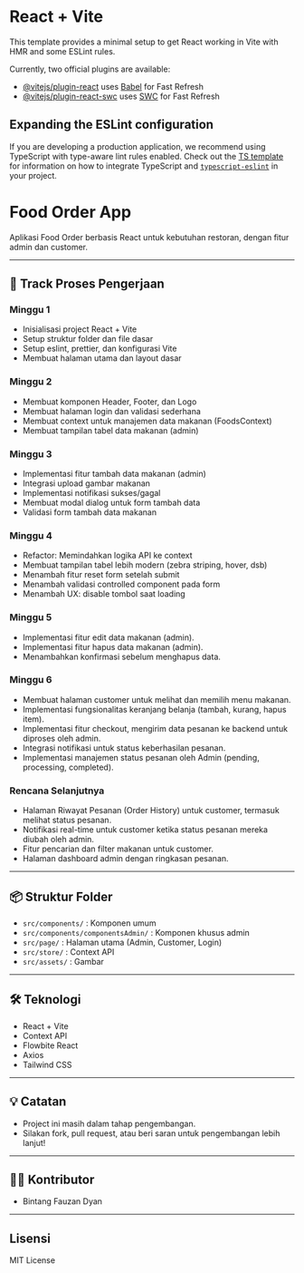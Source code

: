 # React + Vite

This template provides a minimal setup to get React working in Vite with HMR and some ESLint rules.

Currently, two official plugins are available:

- [@vitejs/plugin-react](https://github.com/vitejs/vite-plugin-react/blob/main/packages/plugin-react) uses [Babel](https://babeljs.io/) for Fast Refresh
- [@vitejs/plugin-react-swc](https://github.com/vitejs/vite-plugin-react/blob/main/packages/plugin-react-swc) uses [SWC](https://swc.rs/) for Fast Refresh

## Expanding the ESLint configuration

If you are developing a production application, we recommend using TypeScript with type-aware lint rules enabled. Check out the [TS template](https://github.com/vitejs/vite/tree/main/packages/create-vite/template-react-ts) for information on how to integrate TypeScript and [`typescript-eslint`](https://typescript-eslint.io) in your project.

# Food Order App

Aplikasi Food Order berbasis React untuk kebutuhan restoran, dengan fitur admin dan customer.

---

## 🚀 Track Proses Pengerjaan

### Minggu 1
- Inisialisasi project React + Vite
- Setup struktur folder dan file dasar
- Setup eslint, prettier, dan konfigurasi Vite
- Membuat halaman utama dan layout dasar

### Minggu 2
- Membuat komponen Header, Footer, dan Logo
- Membuat halaman login dan validasi sederhana
- Membuat context untuk manajemen data makanan (FoodsContext)
- Membuat tampilan tabel data makanan (admin)

### Minggu 3
- Implementasi fitur tambah data makanan (admin)
- Integrasi upload gambar makanan
- Implementasi notifikasi sukses/gagal
- Membuat modal dialog untuk form tambah data
- Validasi form tambah data makanan

### Minggu 4
- Refactor: Memindahkan logika API ke context
- Membuat tampilan tabel lebih modern (zebra striping, hover, dsb)
- Menambah fitur reset form setelah submit
- Menambah validasi controlled component pada form
- Menambah UX: disable tombol saat loading

### Minggu 5
- Implementasi fitur edit data makanan (admin).
- Implementasi fitur hapus data makanan (admin).
- Menambahkan konfirmasi sebelum menghapus data.

### Minggu 6
- Membuat halaman customer untuk melihat dan memilih menu makanan.
- Implementasi fungsionalitas keranjang belanja (tambah, kurang, hapus item).
- Implementasi fitur checkout, mengirim data pesanan ke backend untuk diproses oleh admin.
- Integrasi notifikasi untuk status keberhasilan pesanan.
- Implementasi manajemen status pesanan oleh Admin (pending, processing, completed).

### Rencana Selanjutnya
- Halaman Riwayat Pesanan (Order History) untuk customer, termasuk melihat status pesanan.
- Notifikasi real-time untuk customer ketika status pesanan mereka diubah oleh admin.
- Fitur pencarian dan filter makanan untuk customer.
- Halaman dashboard admin dengan ringkasan pesanan.
---

## 📦 Struktur Folder

- `src/components/` : Komponen umum
- `src/components/componentsAdmin/` : Komponen khusus admin
- `src/page/` : Halaman utama (Admin, Customer, Login)
- `src/store/` : Context API
- `src/assets/` : Gambar

---

## 🛠️ Teknologi
- React + Vite
- Context API
- Flowbite React
- Axios
- Tailwind CSS

---

## 💡 Catatan
- Project ini masih dalam tahap pengembangan.
- Silakan fork, pull request, atau beri saran untuk pengembangan lebih lanjut!

---

## 👨‍💻 Kontributor
- Bintang Fauzan Dyan

---

## Lisensi
MIT License
